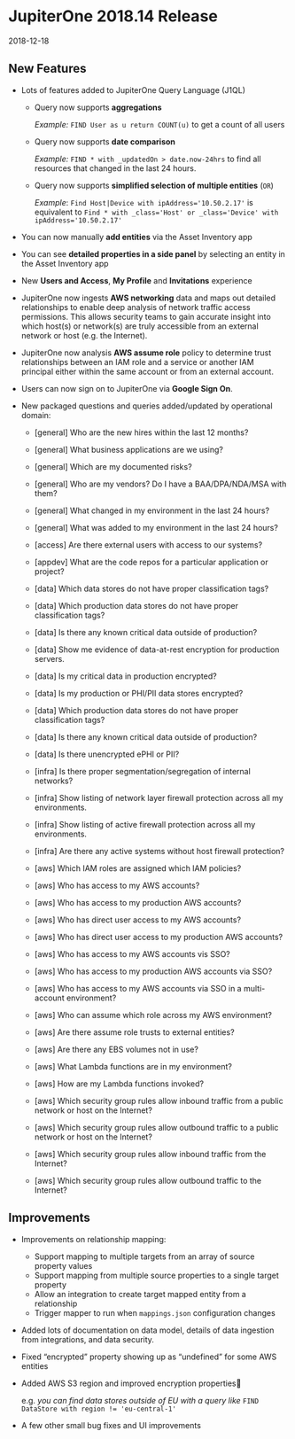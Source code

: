 # JupiterOne 2018.14 Release

2018-12-18

## New Features

- Lots of features added to JupiterOne Query Language (J1QL)

  - Query now supports **aggregations**

    _Example:_ `FIND User as u return COUNT(u)` to get a count of all users

  - Query now supports **date comparison**

    _Example:_ `FIND * with _updatedOn > date.now-24hrs` to find all resources
    that changed in the last 24 hours.

  - Query now supports **simplified selection of multiple entities** (`OR`)

    _Example_: `Find Host|Device with ipAddress='10.50.2.17'` is equivalent to
    `Find * with _class='Host' or _class='Device' with ipAddress='10.50.2.17'`

- You can now manually **add entities** via the Asset Inventory app

- You can see **detailed properties in a side panel** by selecting an entity in
  the Asset Inventory app

- New **Users and Access**, **My Profile** and **Invitations** experience

- JupiterOne now ingests **AWS networking** data and maps out detailed
  relationships to enable deep analysis of network traffic access permissions.
  This allows security teams to gain accurate insight into which host(s) or
  network(s) are truly accessible from an external network or host (e.g. the
  Internet).

- JupiterOne now analysis **AWS assume role** policy to determine trust
  relationships between an IAM role and a service or another IAM principal
  either within the same account or from an external account.

- Users can now sign on to JupiterOne via **Google Sign On**.

- New packaged questions and queries added/updated by operational domain:

  - [general] Who are the new hires within the last 12 months?
  - [general] What business applications are we using?
  - [general] Which are my documented risks?
  - [general] Who are my vendors? Do I have a BAA/DPA/NDA/MSA with them?
  - [general] What changed in my environment in the last 24 hours?
  - [general] What was added to my environment in the last 24 hours?

  - [access] Are there external users with access to our systems?

  - [appdev] What are the code repos for a particular application or project?

  - [data] Which data stores do not have proper classification tags?
  - [data] Which production data stores do not have proper classification tags?
  - [data] Is there any known critical data outside of production?
  - [data] Show me evidence of data-at-rest encryption for production servers.
  - [data] Is my critical data in production encrypted?
  - [data] Is my production or PHI/PII data stores encrypted?
  - [data] Which production data stores do not have proper classification tags?
  - [data] Is there any known critical data outside of production?
  - [data] Is there unencrypted ePHI or PII?

  - [infra] Is there proper segmentation/segregation of internal networks?
  - [infra] Show listing of network layer firewall protection across all my environments.
  - [infra] Show listing of active firewall protection across all my environments.
  - [infra] Are there any active systems without host firewall protection?

  - [aws] Which IAM roles are assigned which IAM policies?
  - [aws] Who has access to my AWS accounts?
  - [aws] Who has access to my production AWS accounts?
  - [aws] Who has direct user access to my AWS accounts?
  - [aws] Who has direct user access to my production AWS accounts?
  - [aws] Who has access to my AWS accounts vis SSO?
  - [aws] Who has access to my production AWS accounts via SSO?
  - [aws] Who has access to my AWS accounts via SSO in a multi-account environment?
  - [aws] Who can assume which role across my AWS environment?
  - [aws] Are there assume role trusts to external entities?
  - [aws] Are there any EBS volumes not in use?
  - [aws] What Lambda functions are in my environment?
  - [aws] How are my Lambda functions invoked?
  - [aws] Which security group rules allow inbound traffic from a public network or host on the Internet?
  - [aws] Which security group rules allow outbound traffic to a public network or host on the Internet?
  - [aws] Which security group rules allow inbound traffic from the Internet?
  - [aws] Which security group rules allow outbound traffic to the Internet?

## Improvements

- Improvements on relationship mapping:

  - Support mapping to multiple targets from an array of source property values
  - Support mapping from multiple source properties to a single target property
  - Allow an integration to create target mapped entity from a relationship
  - Trigger mapper to run when `mappings.json` configuration changes

- Added lots of documentation on data model, details of data ingestion from
  integrations, and data security.

- Fixed “encrypted” property showing up as “undefined” for some AWS entities

- Added AWS S3 region and improved encryption properties 
  
    e.g. _you can find data stores outside of EU with a query like_
    `FIND DataStore with region != 'eu-central-1'`
  
- A few other small bug fixes and UI improvements
